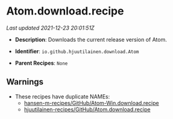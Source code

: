 # Atom.download.recipe

_Last updated 2021-12-23 20:01:51Z_

- **Description**: Downloads the current release version of Atom.

- **Identifier**: `io.github.hjuutilainen.download.Atom`

- **Parent Recipes**: `None`


## Warnings

- These recipes have duplicate NAMEs:
    - [hansen-m-recipes/GitHub/Atom-Win.download.recipe](/autopkg-dupe-tracker/hansen-m-recipes/GitHub/Atom-Win.download.recipe)
    - [hjuutilainen-recipes/GitHub/Atom.download.recipe](/autopkg-dupe-tracker/hjuutilainen-recipes/GitHub/Atom.download.recipe)